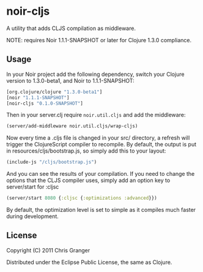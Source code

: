 # noir-cljs
A utility that adds CLJS compilation as middleware.

NOTE: requires Noir 1.1.1-SNAPSHOT or later for Clojure 1.3.0 compliance.

## Usage
In your Noir project add the following dependency, switch your Clojure version to 1.3.0-beta1, and Noir to 1.1.1-SNAPSHOT:

```clojure
[org.clojure/clojure "1.3.0-beta1"]
[noir "1.1.1-SNAPSHOT"]
[noir-cljs "0.1.0-SNAPSHOT"]
```

Then in your server.clj require `noir.util.cljs` and add the middleware:

```clojure
(server/add-middleware noir.util.cljs/wrap-cljs)
```

Now every time a .cljs file is changed in your src/ directory, a refresh will trigger the ClojureScript compiler to recompile. By default, the output is put in resources/cljs/bootstrap.js, so simply add this to your layout:

```clojure
(include-js "/cljs/bootstrap.js")
```

And you can see the results of your compilation. If you need to change the options that the CLJS compiler uses, simply add an option key to server/start for :cljsc

```clojure
(server/start 8080 {:cljsc {:optimizations :advanced}})
```

By default, the optimization level is set to simple as it compiles much faster during development.

## License

Copyright (C) 2011 Chris Granger

Distributed under the Eclipse Public License, the same as Clojure.
